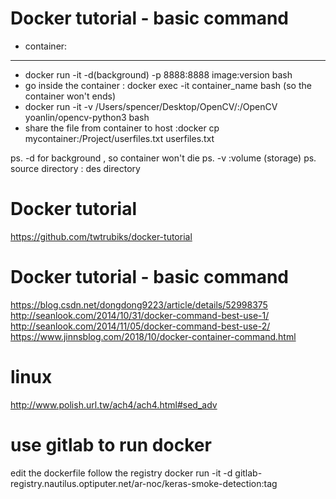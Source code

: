# Docker tutorial - basic command

- container:
-------------
- docker run -it -d(background) -p  8888:8888 image:version bash  
- go inside the container : docker exec -it container_name bash (so the container won't ends)
- docker run -it -v /Users/spencer/Desktop/OpenCV/:/OpenCV yoanlin/opencv-python3 bash
- share the file from container to host :docker cp mycontainer:/Project/userfiles.txt userfiles.txt

ps. -d for background , so container won't die
ps. -v :volume (storage)
ps. source directory : des directory






# Docker tutorial
https://github.com/twtrubiks/docker-tutorial

# Docker tutorial - basic command
https://blog.csdn.net/dongdong9223/article/details/52998375
http://seanlook.com/2014/10/31/docker-command-best-use-1/
http://seanlook.com/2014/11/05/docker-command-best-use-2/
https://www.jinnsblog.com/2018/10/docker-container-command.html





# linux
http://www.polish.url.tw/ach4/ach4.html#sed_adv

# use gitlab to run docker 
edit the dockerfile 
follow the registry
docker run -it -d gitlab-registry.nautilus.optiputer.net/ar-noc/keras-smoke-detection:tag
